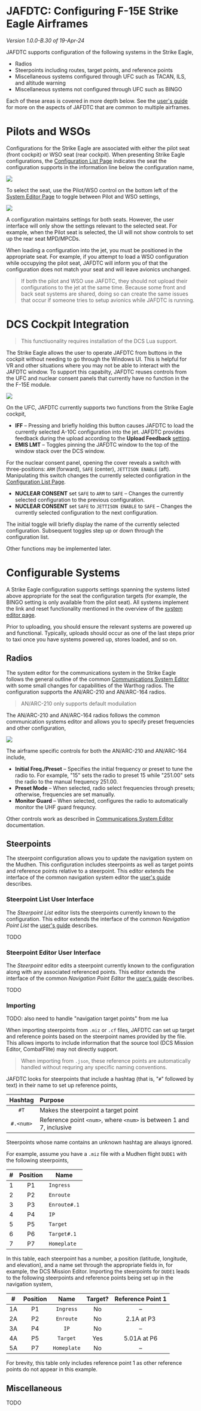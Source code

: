 # JAFDTC: Configuring F-15E Strike Eagle Airframes

*Version 1.0.0-B.30 of 19-Apr-24*

JAFDTC supports configuration of the following systems in the Strike Eagle,

- Radios
- Steerpoints including routes, target points, and reference points
- Miscellaneous systems configured through UFC such as TACAN, ILS, and altitude warning
- Miscellaneous systems not configured through UFC such as BINGO

Each of these areas is covered in more depth below. See the
[user's guide](https://github.com/51st-Vfw/JAFDTC/tree/master/doc)
for more on the aspects of JAFDTC that are common to multiple airframes.

# Pilots and WSOs

Configurations for the Strike Eagle are associated with either the pilot seat (front cockpit)
or WSO seat (rear cockpit). When presenting Strike Eagle configurations, the
[Configuration List Page](https://github.com/51st-Vfw/JAFDTC/tree/master/doc/README.md#configuration-list-page)
indicates the seat the configuration supports in the information line below the configuration
name,

![](images/Strike_Base_Cfg_Seat.png)

To select the seat, use the Pilot/WSO control on the bottom left of the
[System Editor Page](https://github.com/51st-Vfw/JAFDTC/tree/master/doc/README.md#system-editor-page) to toggle between Pilot and WSO settings,

![](images/Strike_Sys_Seat.png)

A configuration maintains settings for both seats. However, the user interface will only show
the settings relevant to the selected seat. For example, when the Pilot seat is selected, the
UI will not show controls to set up the rear seat MPD/MPCDs.

When loading a configuration into the jet, you must be positioned in the appropriate seat. For
example, if you attempt to load a WSO configuration while occupying the pilot seat, JAFDTC will
inform you of that the configuration does not match your seat and will leave avionics
unchanged.

> If both the pilot and WSO use JAFDTC, they should not upload their configurations to the jet
> at the same time. Because some front and back seat systems are shared, doing so can create
> the same issues that occur if someone tries to setup avionics while JAFDTC is running.

# DCS Cockpit Integration

> This functiuonality requires installation of the DCS Lua support. 

The Strike Eagle allows the user to operate JAFDTC from buttons in the cockpit without needing
to go through the Windows UI. This is helpful for VR and other situations where you may not be
able to interact with the JAFDTC window. To support this capabilty, JAFDTC reuses controls from
the UFC and nuclear consent panels that currently have no function in the the F-15E module.

![](images/Strike_Cockpits_JAFDTC.png)

On the UFC, JAFDTC currently supports two functions from the Strike Eagle cockpit,

* **IFF** &ndash; Pressing and briefly holding this button causes JAFDTC to load the
  currently selected A-10C configuration into the jet. JAFDTC provides feedback during the
  upload according to the **Upload Feedback**
  [setting](https://github.com/51st-Vfw/JAFDTC/tree/master/doc/README.md#settings).
* **EMIS LMT** &ndash; Toggles pinning the JAFDTC window to the top of the window stack over
  the DCS window.

For the nuclear consent panel, opening the cover reveals a switch with three-positions:
`ARM` (forward), `SAFE` (center), `JETTISON ENABLE` (aft). Manipulating this switch
changes the currently selected configration in the
[Configuration List Page](https://github.com/51st-Vfw/JAFDTC/tree/master/doc/README.md#configuration-list-page).

* **NUCLEAR CONSENT** set `SAFE` to `ARM` to `SAFE` &ndash; Changes the currently selected
  configuration to the previous configuration.
* **NUCLEAR CONSENT** set `SAFE` to `JETTISON ENABLE` to `SAFE` &ndash; Changes the currently
  selected configuration to the next configuration.

The initial toggle will briefly display the name of the currently selected configuration.
Subsequent toggles step up or down through the configuration list.

Other functions may be implemented later.

# Configurable Systems

A Strike Eagle configuration supports settings spanning the systems listed above appropriate
for the seat the configuration targets (for example, the BINGO setting is only available from
the pilot seat). All systems implement the link and reset functionality mentioned in the
overview of the
[system editor page](https://github.com/51st-Vfw/JAFDTC/tree/master/doc/README.md#system-editor-page).

Prior to uploading, you should ensure the relevant systems are powered up and functional.
Typically, uploads should occur as one of the last steps prior to taxi once you have systems
powered up, stores loaded, and so on.

## Radios

The system editor for the communications system in the Strike Eagle follows the general outline
of the common
[Communications System Editor](https://github.com/51st-Vfw/JAFDTC/tree/master/doc/Common_Elements.md#communications-system-editors)
with some small changes for capabilities of the Warthog radios. The configuration supports the
AN/ARC-210 and AN/ARC-164 radios.

> AN/ARC-210 only supports default moduilation

The AN/ARC-210 and AN/ARC-164 radios follows the common communication systems editor and allows
you to specify preset frequencies and other configuration,

![](images/Strike_Sys_COM_ARC164.png)

The airframe specific controls for both the AN/ARC-210 and AN/ARC-164 include,

- **Initial Freq./Preset** &ndash; Specifies the initial frequency or preset to tune the
  radio to. For example, "15" sets the radio to preset 15 while "251.00" sets the radio to
  the manual frequency 251.00.
- **Preset Mode** &ndash; When selected, radio select frequencies through presets; otherwise,
  frequencies are set manually.
- **Monitor Guard** &ndash; When selected, configures the radio to automatically monitor the
  UHF guard frequncy.

Other controls work as described in
[Communications System Editor](https://github.com/51st-Vfw/JAFDTC/tree/master/doc/Common_Elements.md#communications-system-editors)
documentation.

## Steerpoints

The steerpoint configuration allows you to update the navigation system on the Mudhen. This
configuration includes steerpoints as well as target points and reference points relative to a
steerpoint. This editor extends the interface of the common navigation system editor the
[user's guide](https://github.com/51st-Vfw/JAFDTC/tree/master/doc/README.md#navigation-system-editors)
describes.

### Steerpoint List User Interface

The *Steerpoint List* editor lists the steerpoints currently known to the configuration.
This editor extends the interface of the common *Navigation Point List* the
[user's guide](https://github.com/51st-Vfw/JAFDTC/tree/master/doc/README.md#navigation-point-list)
describes.

TODO

### Steerpoint Editor User Interface

The *Steerpoint* editor edits a steerpoint currently known to the configuration along with any
associated referenced points. This editor extends the interface of the common
*Navigation Point Editor* the
[user's guide](https://github.com/51st-Vfw/JAFDTC/tree/master/doc/README.md#navigation-point-editor)
describes.

TODO

### Importing

TODO: also need to handle "navigation target points" from me lua

When importing steerpoints from `.miz` or `.cf` files, JAFDTC can set up target and reference
points based on the steerpoint names provided by the file. This allows imports to include
information that the source tool (DCS Mission Editor, CombatFlite) may not directly support.

> When importing from `.json`, these reference points are automatically handled without
> requring any specific naming conventions.

JAFDTC looks for steerpoints that include a hashtag (that is, "`#`" followed by text) in their
name to set up reference points,

| Hashtag   |Purpose|
|:---------:|:------|
| `#T`      | Makes the steerpoint a target point |
| `#.<num>` | Reference point `<num>`, where `<num>` is between 1 and 7, inclusive |

Steerpoints whose name contains an unknown hashtag are always ignored.

For example, assume you have a `.miz` file with a Mudhen flight `DUDE1` with the following
steerpoints,

| # | Position | Name |
|:-:|:--------:|------|
| 1 |    P1    | `Ingress` |
| 2 |    P2    | `Enroute` |
| 3 |    P3    | `Enroute#.1` |
| 4 |    P4    | `IP` |
| 5 |    P5    | `Target` |
| 6 |    P6    | `Target#.1` |
| 7 |    P7    | `Homeplate` |

In this table, each steerpoint has a number, a position (latitude, longitude, and elevation),
and a name set through the appropriate fields in, for example, the DCS Mission Editor.
Importing the steerpoints for `DUDE1` leads to the following steerpoints and reference
points being set up in the navigation system,

| #  | Position | Name        | Target? | Reference Point 1 |
|:--:|:--------:|:-----------:|:-------:|:-----------------:|
| 1A |    P1    | `Ingress`   | No      | &ndash;
| 2A |    P2    | `Enroute`   | No      | 2.1A at P3
| 3A |    P4    | `IP`        | No      | &ndash;
| 4A |    P5    | `Target`    | Yes     | 5.01A at P6
| 5A |    P7    | `Homeplate` | No      | &ndash;

For brevity, this table only includes reference point 1 as other reference points do not appear
in this example.

## Miscellaneous

TODO